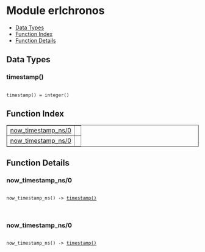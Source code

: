 

# Module erlchronos #
* [Data Types](#types)
* [Function Index](#index)
* [Function Details](#functions)

<a name="types"></a>

## Data Types ##




### <a name="type-timestamp">timestamp()</a> ###


<pre><code>
timestamp() = integer()
</code></pre>

<a name="index"></a>

## Function Index ##


<table width="100%" border="1" cellspacing="0" cellpadding="2" summary="function index"><tr><td valign="top"><a href="#now_timestamp_ns-0">now_timestamp_ns/0</a></td><td></td></tr><tr><td valign="top"><a href="#now_timestamp_ns-0">now_timestamp_ns/0</a></td><td></td></tr></table>


<a name="functions"></a>

## Function Details ##

<a name="now_timestamp_ns-0"></a>

### now_timestamp_ns/0 ###

<pre><code>
now_timestamp_ns() -&gt; <a href="#type-timestamp">timestamp()</a>
</code></pre>
<br />

<a name="now_timestamp_ns-0"></a>

### now_timestamp_ns/0 ###

<pre><code>
now_timestamp_ns() -&gt; <a href="#type-timestamp">timestamp()</a>
</code></pre>
<br />

